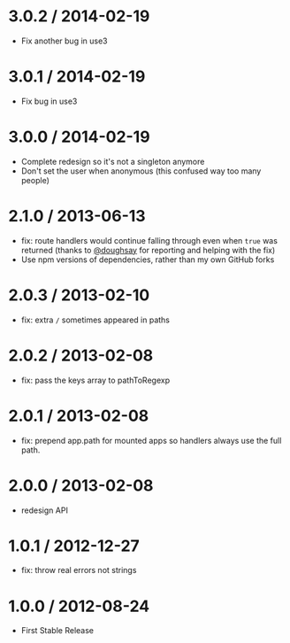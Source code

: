 3.0.2 / 2014-02-19
==================

  * Fix another bug in use3

3.0.1 / 2014-02-19
==================

  * Fix bug in use3

3.0.0 / 2014-02-19
==================

  * Complete redesign so it's not a singleton anymore
  * Don't set the user when anonymous (this confused way too many people)

2.1.0 / 2013-06-13
==================

  * fix: route handlers would continue falling through even when `true` was returned (thanks to [@doughsay](https://github.com/doughsay) for reporting and helping with the fix)
  * Use npm versions of dependencies, rather than my own GitHub forks

2.0.3 / 2013-02-10
==================

  * fix: extra `/` sometimes appeared in paths

2.0.2 / 2013-02-08
==================

  * fix: pass the keys array to pathToRegexp

2.0.1 / 2013-02-08
==================

  * fix: prepend app.path for mounted apps so handlers always use the full path.

2.0.0 / 2013-02-08
==================

  * redesign API

1.0.1 / 2012-12-27
==================

  * fix: throw real errors not strings

1.0.0 / 2012-08-24
==================

  * First Stable Release